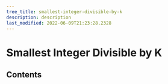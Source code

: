 ```yaml
---
tree_title: smallest-integer-divisible-by-k
description: description
last_modified: 2022-06-09T21:23:28.2328
---
```


# Smallest Integer Divisible by K

## Contents
